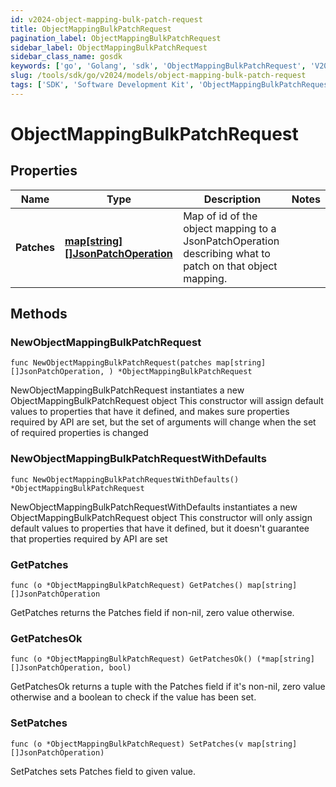 ```yaml
---
id: v2024-object-mapping-bulk-patch-request
title: ObjectMappingBulkPatchRequest
pagination_label: ObjectMappingBulkPatchRequest
sidebar_label: ObjectMappingBulkPatchRequest
sidebar_class_name: gosdk
keywords: ['go', 'Golang', 'sdk', 'ObjectMappingBulkPatchRequest', 'V2024ObjectMappingBulkPatchRequest'] 
slug: /tools/sdk/go/v2024/models/object-mapping-bulk-patch-request
tags: ['SDK', 'Software Development Kit', 'ObjectMappingBulkPatchRequest', 'V2024ObjectMappingBulkPatchRequest']
---
```


# ObjectMappingBulkPatchRequest

## Properties

Name | Type | Description | Notes
------------ | ------------- | ------------- | -------------
**Patches** | [**map[string][]JsonPatchOperation**](array) | Map of id of the object mapping to a JsonPatchOperation describing what to patch on that object mapping. | 

## Methods

### NewObjectMappingBulkPatchRequest

`func NewObjectMappingBulkPatchRequest(patches map[string][]JsonPatchOperation, ) *ObjectMappingBulkPatchRequest`

NewObjectMappingBulkPatchRequest instantiates a new ObjectMappingBulkPatchRequest object
This constructor will assign default values to properties that have it defined,
and makes sure properties required by API are set, but the set of arguments
will change when the set of required properties is changed

### NewObjectMappingBulkPatchRequestWithDefaults

`func NewObjectMappingBulkPatchRequestWithDefaults() *ObjectMappingBulkPatchRequest`

NewObjectMappingBulkPatchRequestWithDefaults instantiates a new ObjectMappingBulkPatchRequest object
This constructor will only assign default values to properties that have it defined,
but it doesn't guarantee that properties required by API are set

### GetPatches

`func (o *ObjectMappingBulkPatchRequest) GetPatches() map[string][]JsonPatchOperation`

GetPatches returns the Patches field if non-nil, zero value otherwise.

### GetPatchesOk

`func (o *ObjectMappingBulkPatchRequest) GetPatchesOk() (*map[string][]JsonPatchOperation, bool)`

GetPatchesOk returns a tuple with the Patches field if it's non-nil, zero value otherwise
and a boolean to check if the value has been set.

### SetPatches

`func (o *ObjectMappingBulkPatchRequest) SetPatches(v map[string][]JsonPatchOperation)`

SetPatches sets Patches field to given value.



